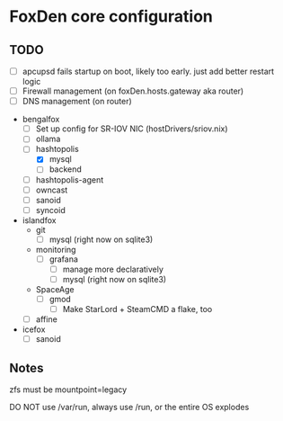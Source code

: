 # FoxDen core configuration

## TODO

- [ ] apcupsd fails startup on boot, likely too early. just add better restart logic
- [ ] Firewall management (on foxDen.hosts.gateway aka router)
- [ ] DNS management (on router)
- bengalfox
	- [ ] Set up config for SR-IOV NIC (hostDrivers/sriov.nix)
	- [ ] ollama
	- [ ] hashtopolis
		- [x] mysql
		- [ ] backend
	- [ ] hashtopolis-agent
	- [ ] owncast
	- [ ] sanoid
	- [ ] syncoid
- islandfox
	- git
		- [ ] mysql (right now on sqlite3)
	- monitoring
		- [ ] grafana
			- [ ] manage more declaratively
			- [ ] mysql (right now on sqlite3)
	- SpaceAge
		- [ ] gmod
			- [ ] Make StarLord + SteamCMD a flake, too
	- [ ] affine
- icefox
	- [ ] sanoid

## Notes

zfs must be mountpoint=legacy

DO NOT use /var/run, always use /run, or the entire OS explodes
